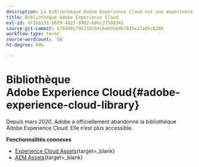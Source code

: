 ```yaml
---
description: La bibliothèque Adobe Experience Cloud est une expérience universelle et centralisée permettant de stocker, de rechercher et de sélectionner des ressources dans les solutions Adobe Experience Cloud.
title: Bibliothèque Adobe Experience Cloud
exl-id: 4f1bb155-66f9-492f-9902-686c2758d341
source-git-commit: 670d90c79523826416eb9564b7835e27ad5cb286
workflow-type: tm+mt
source-wordcount: '58'
ht-degree: 94%

---
```


# Bibliothèque Adobe Experience Cloud{#adobe-experience-cloud-library}

Depuis mars 2020, Adobe a officiellement abandonné la bibliothèque Adobe Experience Cloud. Elle n’est plus accessible.

**Fonctionnalités connexes**

* [Experience Cloud Assets](https://experienceleague.adobe.com/docs/core-services/interface/services/assets/experience-cloud-assets.html?lang=fr){target=_blank}
* [AEM Assets](https://experienceleague.adobe.com/docs/experience-manager-cloud-service/content/assets/home.html?lang=fr){target=_blank}
